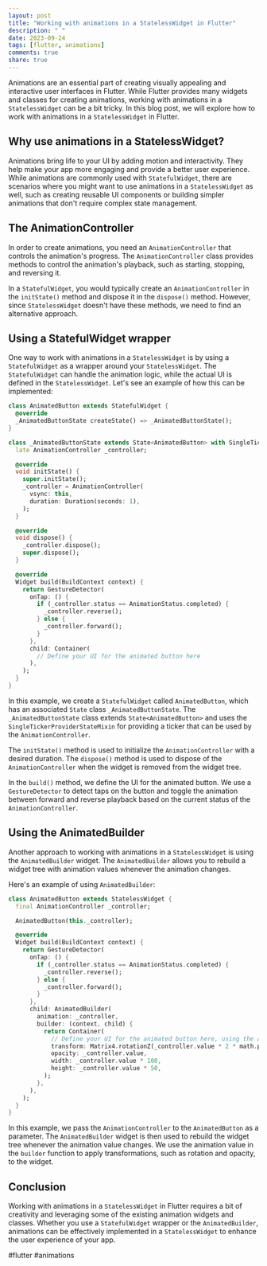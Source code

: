 ```yaml
---
layout: post
title: "Working with animations in a StatelessWidget in Flutter"
description: " "
date: 2023-09-24
tags: [flutter, animations]
comments: true
share: true
---
```


Animations are an essential part of creating visually appealing and interactive user interfaces in Flutter. While Flutter provides many widgets and classes for creating animations, working with animations in a `StatelessWidget` can be a bit tricky. In this blog post, we will explore how to work with animations in a `StatelessWidget` in Flutter.

## Why use animations in a StatelessWidget?
Animations bring life to your UI by adding motion and interactivity. They help make your app more engaging and provide a better user experience. While animations are commonly used with `StatefulWidget`, there are scenarios where you might want to use animations in a `StatelessWidget` as well, such as creating reusable UI components or building simpler animations that don't require complex state management.

## The AnimationController
In order to create animations, you need an `AnimationController` that controls the animation's progress. The `AnimationController` class provides methods to control the animation's playback, such as starting, stopping, and reversing it.

In a `StatefulWidget`, you would typically create an `AnimationController` in the `initState()` method and dispose it in the `dispose()` method. However, since `StatelessWidget` doesn't have these methods, we need to find an alternative approach.

## Using a StatefulWidget wrapper
One way to work with animations in a `StatelessWidget` is by using a `StatefulWidget` as a wrapper around your `StatelessWidget`. The `StatefulWidget` can handle the animation logic, while the actual UI is defined in the `StatelessWidget`. Let's see an example of how this can be implemented:

```dart
class AnimatedButton extends StatefulWidget {
  @override
  _AnimatedButtonState createState() => _AnimatedButtonState();
}

class _AnimatedButtonState extends State<AnimatedButton> with SingleTickerProviderStateMixin {
  late AnimationController _controller;

  @override
  void initState() {
    super.initState();
    _controller = AnimationController(
      vsync: this,
      duration: Duration(seconds: 1),
    );
  }

  @override
  void dispose() {
    _controller.dispose();
    super.dispose();
  }

  @override
  Widget build(BuildContext context) {
    return GestureDetector(
      onTap: () {
        if (_controller.status == AnimationStatus.completed) {
          _controller.reverse();
        } else {
          _controller.forward();
        }
      },
      child: Container(
        // Define your UI for the animated button here
      ),
    );
  }
}
```

In this example, we create a `StatefulWidget` called `AnimatedButton`, which has an associated `State` class `_AnimatedButtonState`. The `_AnimatedButtonState` class extends `State<AnimatedButton>` and uses the `SingleTickerProviderStateMixin` for providing a ticker that can be used by the `AnimationController`.

The `initState()` method is used to initialize the `AnimationController` with a desired duration. The `dispose()` method is used to dispose of the `AnimationController` when the widget is removed from the widget tree.

In the `build()` method, we define the UI for the animated button. We use a `GestureDetector` to detect taps on the button and toggle the animation between forward and reverse playback based on the current status of the `AnimationController`.

## Using the AnimatedBuilder
Another approach to working with animations in a `StatelessWidget` is using the `AnimatedBuilder` widget. The `AnimatedBuilder` allows you to rebuild a widget tree with animation values whenever the animation changes.

Here's an example of using `AnimatedBuilder`:

```dart
class AnimatedButton extends StatelessWidget {
  final AnimationController _controller;

  AnimatedButton(this._controller);

  @override
  Widget build(BuildContext context) {
    return GestureDetector(
      onTap: () {
        if (_controller.status == AnimationStatus.completed) {
          _controller.reverse();
        } else {
          _controller.forward();
        }
      },
      child: AnimatedBuilder(
        animation: _controller,
        builder: (context, child) {
          return Container(
            // Define your UI for the animated button here, using the animation values
            transform: Matrix4.rotationZ(_controller.value * 2 * math.pi),
            opacity: _controller.value,
            width: _controller.value * 100,
            height: _controller.value * 50,
          );
        },
      ),
    );
  }
}
```

In this example, we pass the `AnimationController` to the `AnimatedButton` as a parameter. The `AnimatedBuilder` widget is then used to rebuild the widget tree whenever the animation value changes. We use the animation value in the `builder` function to apply transformations, such as rotation and opacity, to the widget.

## Conclusion
Working with animations in a `StatelessWidget` in Flutter requires a bit of creativity and leveraging some of the existing animation widgets and classes. Whether you use a `StatefulWidget` wrapper or the `AnimatedBuilder`, animations can be effectively implemented in a `StatelessWidget` to enhance the user experience of your app.

#flutter #animations